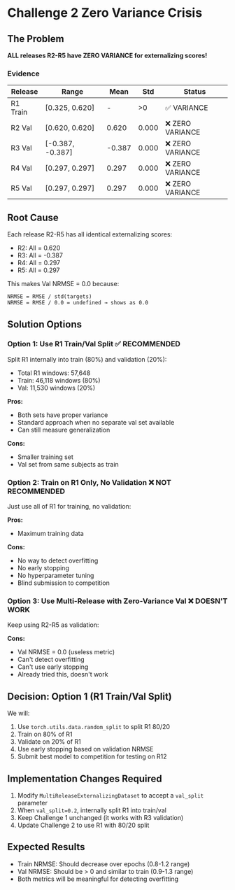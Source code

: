 # Challenge 2 Zero Variance Crisis

## The Problem
**ALL releases R2-R5 have ZERO VARIANCE for externalizing scores!**

### Evidence

| Release | Range | Mean | Std | Status |
|---------|-------|------|-----|--------|
| R1 Train | [0.325, 0.620] | - | >0 | ✅ VARIANCE |
| R2 Val | [0.620, 0.620] | 0.620 | 0.000 | ❌ ZERO VARIANCE |
| R3 Val | [-0.387, -0.387] | -0.387 | 0.000 | ❌ ZERO VARIANCE |
| R4 Val | [0.297, 0.297] | 0.297 | 0.000 | ❌ ZERO VARIANCE |
| R5 Val | [0.297, 0.297] | 0.297 | 0.000 | ❌ ZERO VARIANCE |

## Root Cause
Each release R2-R5 has all identical externalizing scores:
- R2: All = 0.620
- R3: All = -0.387
- R4: All = 0.297
- R5: All = 0.297

This makes Val NRMSE = 0.0 because:
```
NRMSE = RMSE / std(targets)
NRMSE = RMSE / 0.0 = undefined → shows as 0.0
```

## Solution Options

### Option 1: Use R1 Train/Val Split ✅ RECOMMENDED
Split R1 internally into train (80%) and validation (20%):
- Total R1 windows: 57,648
- Train: 46,118 windows (80%)
- Val: 11,530 windows (20%)

**Pros:**
- Both sets have proper variance
- Standard approach when no separate val set available
- Can still measure generalization

**Cons:**
- Smaller training set
- Val set from same subjects as train

### Option 2: Train on R1 Only, No Validation ❌ NOT RECOMMENDED
Just use all of R1 for training, no validation:

**Pros:**
- Maximum training data

**Cons:**
- No way to detect overfitting
- No early stopping
- No hyperparameter tuning
- Blind submission to competition

### Option 3: Use Multi-Release with Zero-Variance Val ❌ DOESN'T WORK
Keep using R2-R5 as validation:

**Cons:**
- Val NRMSE = 0.0 (useless metric)
- Can't detect overfitting
- Can't use early stopping
- Already tried this, doesn't work

## Decision: Option 1 (R1 Train/Val Split)

We will:
1. Use `torch.utils.data.random_split` to split R1 80/20
2. Train on 80% of R1
3. Validate on 20% of R1
4. Use early stopping based on validation NRMSE
5. Submit best model to competition for testing on R12

## Implementation Changes Required

1. Modify `MultiReleaseExternalizingDataset` to accept a `val_split` parameter
2. When `val_split=0.2`, internally split R1 into train/val
3. Keep Challenge 1 unchanged (it works with R3 validation)
4. Update Challenge 2 to use R1 with 80/20 split

## Expected Results

- Train NRMSE: Should decrease over epochs (0.8-1.2 range)
- Val NRMSE: Should be > 0 and similar to train (0.9-1.3 range)
- Both metrics will be meaningful for detecting overfitting

